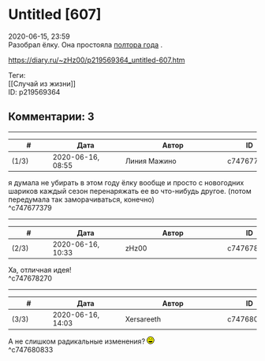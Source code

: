 Untitled [607]
==============

  
2020-06-15, 23:59  
 Разобрал ёлку. Она простояла  [полтора года](День%20рождения%20только%20раз%20в%20году)  .   
  
<https://diary.ru/~zHz00/p219569364_untitled-607.htm>  
  
Теги:  
[[Случай из жизни]]  
ID: p219569364  


Комментарии: 3
--------------

  


---



|         #         |              Дата              |                     Автор                     |           ID           |
| --- | --- | --- | --- |
| (1/3) | 2020-06-16, 08:55 | Линия Мажино | c747677379 |

  
 я думала не убирать в этом году ёлку вообще и просто с новогодних шариков каждый сезон перенаряжать ее во что-нибудь другое. (потом передумала так заморачиваться, конечно)   
 ^c747677379

---



|         #         |              Дата              |                     Автор                     |           ID           |
| --- | --- | --- | --- |
| (2/3) | 2020-06-16, 10:33 | zHz00 | c747678270 |

  
 Ха, отличная идея!   
 ^c747678270

---



|         #         |              Дата              |                     Автор                     |           ID           |
| --- | --- | --- | --- |
| (3/3) | 2020-06-16, 14:03 | Xersareeth | c747680833 |

  
 А не слишком радикальные изменения? ![:laugh:](pics/1126.gif)   
 ^c747680833